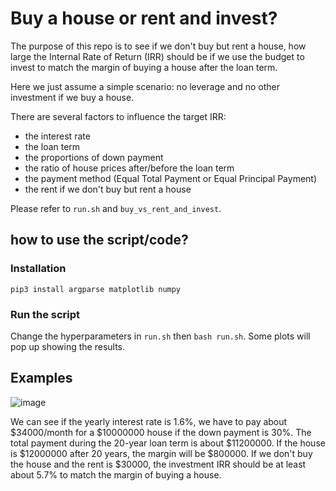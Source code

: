 # Buy a house or rent and invest?

The purpose of this repo is to see if we don't buy but rent a house, how large the
Internal Rate of Return (IRR) should be if we use the budget to invest to match the
margin of buying a house after the loan term.

Here we just assume a simple scenario: no leverage and no other investment if we
buy a house.

There are several factors to influence the target IRR:
- the interest rate
- the loan term
- the proportions of down payment
- the ratio of house prices after/before the loan term
- the payment method (Equal Total Payment or Equal Principal Payment)
- the rent if we don't buy but rent a house

Please refer to `run.sh` and `buy_vs_rent_and_invest`.


## how to use the script/code?

### Installation
`pip3 install argparse matplotlib numpy`

### Run the script
Change the hyperparameters in `run.sh` then `bash run.sh`.
Some plots will pop up showing the results.


## Examples

![image](examples/loan_term_20.png)

We can see if the yearly interest rate is 1.6%, we have to pay about $34000/month
for a $10000000 house if the down payment is 30%. The total payment during the 20-year loan term is about
$11200000. If the house is $12000000 after 20 years, the margin will be $800000.
If we don't buy the house and the rent is $30000, the investment IRR should be at least
about 5.7% to match the margin of buying a house.


